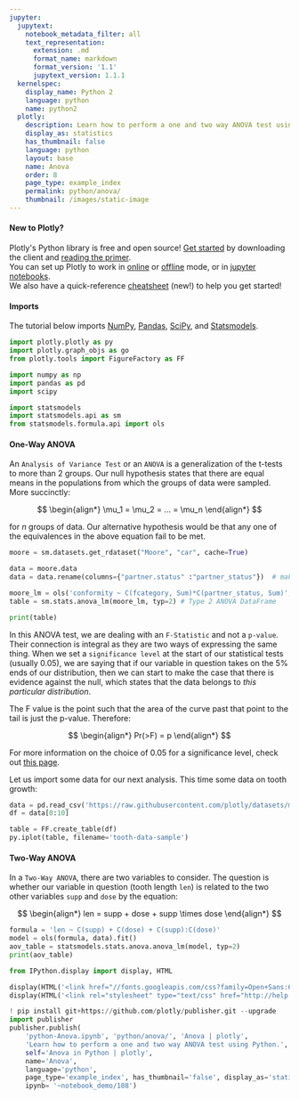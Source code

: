 ```yaml
---
jupyter:
  jupytext:
    notebook_metadata_filter: all
    text_representation:
      extension: .md
      format_name: markdown
      format_version: '1.1'
      jupytext_version: 1.1.1
  kernelspec:
    display_name: Python 2
    language: python
    name: python2
  plotly:
    description: Learn how to perform a one and two way ANOVA test using Python.
    display_as: statistics
    has_thumbnail: false
    language: python
    layout: base
    name: Anova
    order: 8
    page_type: example_index
    permalink: python/anova/
    thumbnail: /images/static-image
---
```


#### New to Plotly?
Plotly's Python library is free and open source! [Get started](https://plot.ly/python/getting-started/) by downloading the client and [reading the primer](https://plot.ly/python/getting-started/).
<br>You can set up Plotly to work in [online](https://plot.ly/python/getting-started/#initialization-for-online-plotting) or [offline](https://plot.ly/python/getting-started/#initialization-for-offline-plotting) mode, or in [jupyter notebooks](https://plot.ly/python/getting-started/#start-plotting-online).
<br>We also have a quick-reference [cheatsheet](https://images.plot.ly/plotly-documentation/images/python_cheat_sheet.pdf) (new!) to help you get started!


#### Imports
The tutorial below imports [NumPy](http://www.numpy.org/), [Pandas](https://plot.ly/pandas/intro-to-pandas-tutorial/), [SciPy](https://www.scipy.org/), and [Statsmodels](http://statsmodels.sourceforge.net/stable/).

```python
import plotly.plotly as py
import plotly.graph_objs as go
from plotly.tools import FigureFactory as FF

import numpy as np
import pandas as pd
import scipy

import statsmodels
import statsmodels.api as sm
from statsmodels.formula.api import ols
```

#### One-Way ANOVA


An `Analysis of Variance Test` or an `ANOVA` is a generalization of the t-tests to more than 2 groups. Our null hypothesis states that there are equal means in the populations from which the groups of data were sampled. More succinctly:

$$
\begin{align*}
\mu_1 = \mu_2 = ... = \mu_n
\end{align*}
$$

for $n$ groups of data. Our alternative hypothesis would be that any one of the equivalences in the above equation fail to be met.

```python
moore = sm.datasets.get_rdataset("Moore", "car", cache=True)

data = moore.data
data = data.rename(columns={"partner.status" :"partner_status"})  # make name pythonic

moore_lm = ols('conformity ~ C(fcategory, Sum)*C(partner_status, Sum)', data=data).fit()
table = sm.stats.anova_lm(moore_lm, typ=2) # Type 2 ANOVA DataFrame

print(table)
```

In this ANOVA test, we are dealing with an `F-Statistic` and not a `p-value`. Their connection is integral as they are two ways of expressing the same thing. When we set a `significance level` at the start of our statistical tests (usually 0.05), we are saying that if our variable in question takes on the 5% ends of our distribution, then we can start to make the case that there is evidence against the null, which states that the data belongs to _this particular distribution_.

The F value is the point such that the area of the curve past that point to the tail is just the p-value. Therefore:

$$
\begin{align*}
Pr(>F) = p
\end{align*}
$$

For more information on the choice of 0.05 for a significance level, check out [this page](http://www.investopedia.com/exam-guide/cfa-level-1/quantitative-methods/hypothesis-testing.asp).


Let us import some data for our next analysis. This time some data on tooth growth:

```python
data = pd.read_csv('https://raw.githubusercontent.com/plotly/datasets/master/tooth_growth_csv')
df = data[0:10]

table = FF.create_table(df)
py.iplot(table, filename='tooth-data-sample')
```

#### Two-Way ANOVA


In a `Two-Way ANOVA`, there are two variables to consider. The question is whether our variable in question (tooth length `len`) is related to the two other variables `supp` and `dose` by the equation:

$$
\begin{align*}
len = supp + dose + supp \times dose
\end{align*}
$$

```python
formula = 'len ~ C(supp) + C(dose) + C(supp):C(dose)'
model = ols(formula, data).fit()
aov_table = statsmodels.stats.anova.anova_lm(model, typ=2)
print(aov_table)
```

```python
from IPython.display import display, HTML

display(HTML('<link href="//fonts.googleapis.com/css?family=Open+Sans:600,400,300,200|Inconsolata|Ubuntu+Mono:400,700" rel="stylesheet" type="text/css" />'))
display(HTML('<link rel="stylesheet" type="text/css" href="http://help.plot.ly/documentation/all_static/css/ipython-notebook-custom.css">'))

! pip install git+https://github.com/plotly/publisher.git --upgrade
import publisher
publisher.publish(
    'python-Anova.ipynb', 'python/anova/', 'Anova | plotly',
    'Learn how to perform a one and two way ANOVA test using Python.',
    self='Anova in Python | plotly',
    name='Anova',
    language='python',
    page_type='example_index', has_thumbnail='false', display_as='statistics', order=8,
    ipynb= '~notebook_demo/108')
```

```python

```
